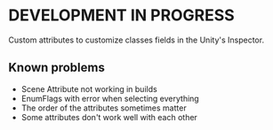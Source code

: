 # DEVELOPMENT IN PROGRESS

Custom attributes to customize classes fields in the Unity's Inspector.

## Known problems

- Scene Attribute not working in builds
- EnumFlags with error when selecting everything
- The order of the attributes sometimes matter
- Some attributes don't work well with each other
